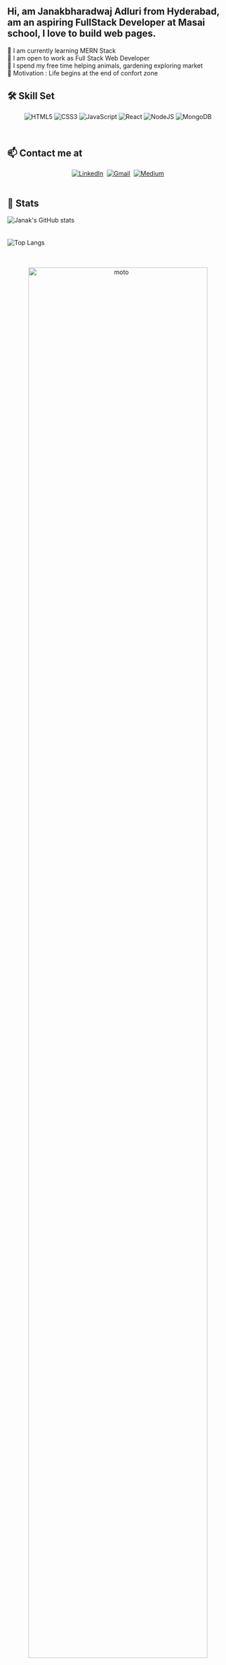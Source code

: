 ## Hi, am **Janakbharadwaj Adluri** from Hyderabad, am an aspiring FullStack Developer at Masai school, I love to build web pages.

🌱 I am currently learning MERN Stack <br>
👯 I am open to work as Full Stack Web Developer <br>
🐾 I spend my free time helping animals, gardening exploring market <br>
💭 Motivation : Life begins at the end of confort zone <br>

## 🛠  Skill Set
<p align="center">
<img alt="HTML5" src="https://img.shields.io/badge/html5-%23E34F26.svg?&style=for-the-badge&logo=html5&logoColor=white"/> 
<img alt="CSS3" src="https://img.shields.io/badge/css3-%231572B6.svg?&style=for-the-badge&logo=css3&logoColor=white"/>
<img alt="JavaScript" src="https://img.shields.io/badge/javascript-%23323330.svg?&style=for-the-badge&logo=javascript&logoColor=%23F7DF1E"/>
<img alt="React" src="https://img.shields.io/badge/react-%2320232a.svg?&style=for-the-badge&logo=react&logoColor=%2361DAFB"/>
<img alt="NodeJS" src="https://img.shields.io/badge/node.js-%2343853D.svg?&style=for-the-badge&logo=node.js&logoColor=white"/>
<img alt="MongoDB" src ="https://img.shields.io/badge/MongoDB-%234ea94b.svg?&style=for-the-badge&logo=mongodb&logoColor=white"/>
<p/>
 
<br>

## 📫  Contact me at 
<p align="center">
<a href="https://www.linkedin.com/in/janakbharadwaj-adluri/"><img src="https://img.shields.io/badge/linkedin-%230077B5.svg?&style=for-the-badge&logo=linkedin&logoColor=white" alt="LinkedIn" /></a>&nbsp;
<a href="mailto:janakbharadwaj.adluri@gmail.com"><img src="https://img.shields.io/badge/Gmail-D14836?style=for-the-badge&logo=gmail&logoColor=white" alt="Gmail" /></a>&nbsp;
<a href="https://janakbharadwaj-adluri.medium.com/"><img src="https://img.shields.io/badge/Medium-12100E?style=for-the-badge&logo=medium&logoColor=white" alt="Medium" /></a><br>&nbsp;
 
 <br>
 
 ## 🤖 Stats
![Janak's GitHub stats](https://github-readme-stats.vercel.app/api?username=janakbharadwaj&show_icons=true&theme=tokyonight)<br>
<br>
<br>
![Top Langs](https://github-readme-stats.vercel.app/api/top-langs/?username=janakbharadwaj&layout=compact)
<br>
<br>
<p align="center"><br><img align="center" src="https://media-exp1.licdn.com/dms/image/C5616AQEQ7ndVUDn1nA/profile-displaybackgroundimage-shrink_350_1400/0/1618636722497?e=1625097600&v=beta&t=8GNEOR-WYnuZw8GO7dgbrA3gj-xzfSzhJy4aUMAbklo" alt="moto" width="90%"/><p/>
